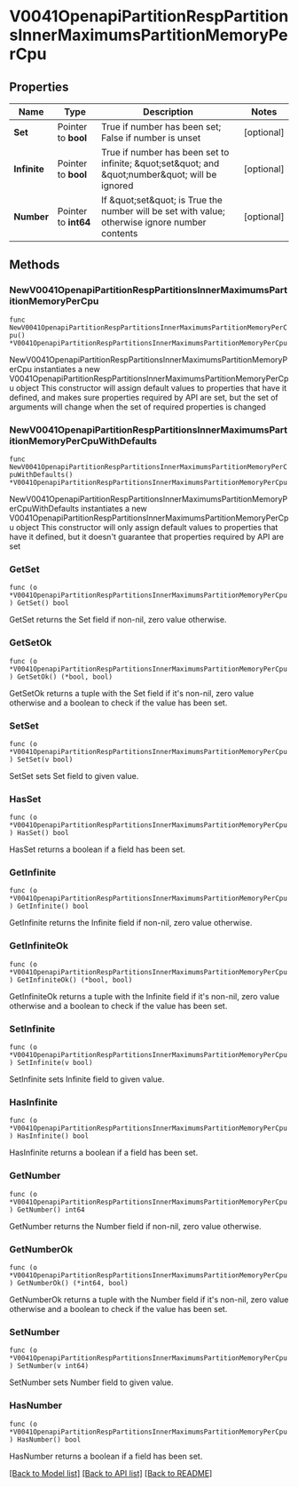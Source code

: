 # V0041OpenapiPartitionRespPartitionsInnerMaximumsPartitionMemoryPerCpu

## Properties

Name | Type | Description | Notes
------------ | ------------- | ------------- | -------------
**Set** | Pointer to **bool** | True if number has been set; False if number is unset | [optional] 
**Infinite** | Pointer to **bool** | True if number has been set to infinite; \&quot;set\&quot; and \&quot;number\&quot; will be ignored | [optional] 
**Number** | Pointer to **int64** | If \&quot;set\&quot; is True the number will be set with value; otherwise ignore number contents | [optional] 

## Methods

### NewV0041OpenapiPartitionRespPartitionsInnerMaximumsPartitionMemoryPerCpu

`func NewV0041OpenapiPartitionRespPartitionsInnerMaximumsPartitionMemoryPerCpu() *V0041OpenapiPartitionRespPartitionsInnerMaximumsPartitionMemoryPerCpu`

NewV0041OpenapiPartitionRespPartitionsInnerMaximumsPartitionMemoryPerCpu instantiates a new V0041OpenapiPartitionRespPartitionsInnerMaximumsPartitionMemoryPerCpu object
This constructor will assign default values to properties that have it defined,
and makes sure properties required by API are set, but the set of arguments
will change when the set of required properties is changed

### NewV0041OpenapiPartitionRespPartitionsInnerMaximumsPartitionMemoryPerCpuWithDefaults

`func NewV0041OpenapiPartitionRespPartitionsInnerMaximumsPartitionMemoryPerCpuWithDefaults() *V0041OpenapiPartitionRespPartitionsInnerMaximumsPartitionMemoryPerCpu`

NewV0041OpenapiPartitionRespPartitionsInnerMaximumsPartitionMemoryPerCpuWithDefaults instantiates a new V0041OpenapiPartitionRespPartitionsInnerMaximumsPartitionMemoryPerCpu object
This constructor will only assign default values to properties that have it defined,
but it doesn't guarantee that properties required by API are set

### GetSet

`func (o *V0041OpenapiPartitionRespPartitionsInnerMaximumsPartitionMemoryPerCpu) GetSet() bool`

GetSet returns the Set field if non-nil, zero value otherwise.

### GetSetOk

`func (o *V0041OpenapiPartitionRespPartitionsInnerMaximumsPartitionMemoryPerCpu) GetSetOk() (*bool, bool)`

GetSetOk returns a tuple with the Set field if it's non-nil, zero value otherwise
and a boolean to check if the value has been set.

### SetSet

`func (o *V0041OpenapiPartitionRespPartitionsInnerMaximumsPartitionMemoryPerCpu) SetSet(v bool)`

SetSet sets Set field to given value.

### HasSet

`func (o *V0041OpenapiPartitionRespPartitionsInnerMaximumsPartitionMemoryPerCpu) HasSet() bool`

HasSet returns a boolean if a field has been set.

### GetInfinite

`func (o *V0041OpenapiPartitionRespPartitionsInnerMaximumsPartitionMemoryPerCpu) GetInfinite() bool`

GetInfinite returns the Infinite field if non-nil, zero value otherwise.

### GetInfiniteOk

`func (o *V0041OpenapiPartitionRespPartitionsInnerMaximumsPartitionMemoryPerCpu) GetInfiniteOk() (*bool, bool)`

GetInfiniteOk returns a tuple with the Infinite field if it's non-nil, zero value otherwise
and a boolean to check if the value has been set.

### SetInfinite

`func (o *V0041OpenapiPartitionRespPartitionsInnerMaximumsPartitionMemoryPerCpu) SetInfinite(v bool)`

SetInfinite sets Infinite field to given value.

### HasInfinite

`func (o *V0041OpenapiPartitionRespPartitionsInnerMaximumsPartitionMemoryPerCpu) HasInfinite() bool`

HasInfinite returns a boolean if a field has been set.

### GetNumber

`func (o *V0041OpenapiPartitionRespPartitionsInnerMaximumsPartitionMemoryPerCpu) GetNumber() int64`

GetNumber returns the Number field if non-nil, zero value otherwise.

### GetNumberOk

`func (o *V0041OpenapiPartitionRespPartitionsInnerMaximumsPartitionMemoryPerCpu) GetNumberOk() (*int64, bool)`

GetNumberOk returns a tuple with the Number field if it's non-nil, zero value otherwise
and a boolean to check if the value has been set.

### SetNumber

`func (o *V0041OpenapiPartitionRespPartitionsInnerMaximumsPartitionMemoryPerCpu) SetNumber(v int64)`

SetNumber sets Number field to given value.

### HasNumber

`func (o *V0041OpenapiPartitionRespPartitionsInnerMaximumsPartitionMemoryPerCpu) HasNumber() bool`

HasNumber returns a boolean if a field has been set.


[[Back to Model list]](../README.md#documentation-for-models) [[Back to API list]](../README.md#documentation-for-api-endpoints) [[Back to README]](../README.md)


